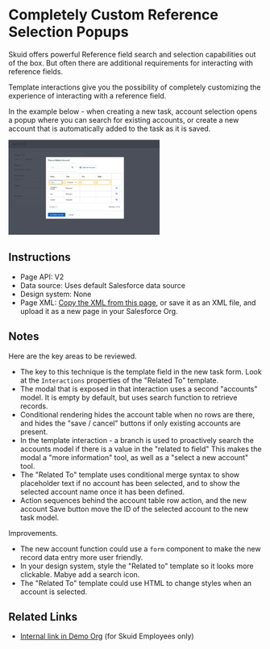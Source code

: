 # Completely Custom Reference Selection Popups

Skuid offers powerful Reference field search and selection capabilities out of the box.  But often there are additional requirements for interacting with reference fields. 

Template interactions give you the possibility of completely customizing the experience of interacting with a reference field. 

In the example below -  when creating a new task, account selection opens a popup where you can search for existing accounts,  or create a new account that is automatically added to the task as it is saved.  

<img src="ReferencePopup.png" width="300"></img>

## Instructions  
- Page API:  V2
- Data source: Uses default Salesforce data source
- Design system: None 
- Page XML:  [Copy the XML from this page](ReferenceSelectionPopup.xml), or save it as an XML file, and upload it as a new page in your Salesforce Org.  

## Notes
Here are the key areas to be reviewed. 
-  The key to this technique is the template field in the new task form.  Look at the `Interactions` properties of the "Related To" template.  
-  The modal that is exposed in that interaction uses a second "accounts" model. It is empty by default, but uses search function to retrieve records. 
- Conditional rendering hides the account table when no rows are there, and hides the "save / cancel" buttons if only existing accounts are present. 
- In the template interaction - a branch is used to proactively search the accounts model if there is a value in the "related to field"  This makes the modal a "more information" tool, as well as a "select a new account" tool. 
- The "Related To" template uses conditional merge syntax to show placeholder text if no account has been selected, and to show the selected account name once it has been defined. 
- Action sequences behind the account table row action, and the new account Save button move the ID of the selected account to the new task model.  

Improvements. 
- The new account function could use a `form` component to make the new record data entry more user friendly. 
- In your design system, style the "Related to" template so it looks more clickable.  Mabye add a search icon.
- The "Related To" template could use HTML to change styles when an account is selected. 

## Related Links

- [Internal link in Demo Org](https://skuid-demo--skuid.na137.visual.force.com/apex/skuid__PageBuilder?id=a094U00001p1KBzQAM) (for Skuid Employees only)